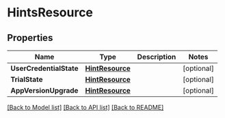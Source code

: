 # HintsResource

## Properties
Name | Type | Description | Notes
------------ | ------------- | ------------- | -------------
**UserCredentialState** | [**HintResource**](HintResource.md) |  | [optional] 
**TrialState** | [**HintResource**](HintResource.md) |  | [optional] 
**AppVersionUpgrade** | [**HintResource**](HintResource.md) |  | [optional] 

[[Back to Model list]](../README.md#documentation-for-models) [[Back to API list]](../README.md#documentation-for-api-endpoints) [[Back to README]](../README.md)


